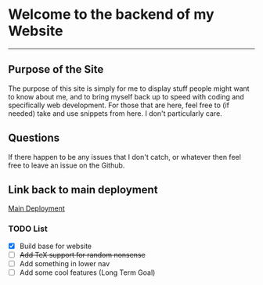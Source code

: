 # Welcome to the backend of my Website

---

## Purpose of the Site

The purpose of this site is simply for me to display stuff people might want to know about me, and to bring myself back up to speed with coding and specifically web development.
For those that are here, feel free to (if needed) take and use snippets from here. I don't particularly care.

## Questions

If there happen to be any issues that I don't catch, or whatever then feel free to leave an issue on the Github.

## Link back to main deployment

[Main Deployment](https://chiefjazzdiewltr.github.io)

### TODO List

- [x] Build base for website
- [ ] ~~Add TeX support for random nonsense~~ 
- [ ] Add something in lower nav
- [ ] Add some cool features (Long Term Goal)
